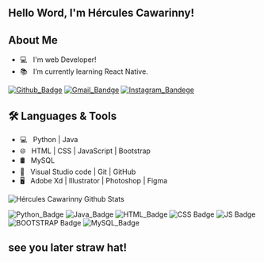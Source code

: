 ## Hello Word, I'm Hércules Cawarinny! 

## About Me

- :computer: &nbsp; I'm web Developer!
- :books: &nbsp; I’m currently learning React Native.

[![Github_Badge](https://img.shields.io/badge/GitHub-100000?style=for-the-badge&logo=github&logoColor=white)](https://github.com/Cawarinny)  [![Gmail_Bandge](https://img.shields.io/badge/Gmail-D14836?style=for-the-badge&logo=gmail&logoColor=white)](https://www.instagram.com/herculescawarinny/)  [![Instagram_Bandege](https://img.shields.io/badge/Instagram-E4405F?style=for-the-badge&logo=instagram&logoColor=white)](https://www.instagram.com/herculescawarinny/)

## 🛠 Languages & Tools

- 💻 &nbsp; Python | Java   
- 🌐 &nbsp; HTML | CSS | JavaScript | Bootstrap 
- 🛢 &nbsp; MySQL 
- 🔧 &nbsp; Visual Studio code | Git | GitHub
- 🖥 &nbsp; Adobe Xd | Illustrator | Photoshop | Figma

<img src="https://github-readme-stats.vercel.app/api?username=Cawarinny&include_all_commits=true&count_private=true&show_icons=true&line_height=20&title_color=7A7ADB&icon_color=2234AE&text_color=D3D3D3&bg_color=0,000000,130F40" alt="Hércules Cawarinny Github Stats">

![Python_Badge](https://img.shields.io/badge/Python-3776AB?style=for-the-badge&logo=python&logoColor=white) ![Java_Badge](https://img.shields.io/badge/Java-ED8B00?style=for-the-badge&logo=java&logoColor=white) ![HTML_Badge](https://img.shields.io/badge/HTML5-E34F26?style=for-the-badge&logo=html5&logoColor=white) ![CSS Badge](https://img.shields.io/badge/CSS3-1572B6?style=for-the-badge&logo=css3&logoColor=white)  ![JS Badge](https://img.shields.io/badge/JavaScript-F7DF1E?style=for-the-badge&logo=javascript&logoColor=black)  ![BOOTSTRAP Badge](https://img.shields.io/badge/Bootstrap-563D7C?style=for-the-badge&logo=bootstrap&logoColor=white) ![MySQL_Badge](https://img.shields.io/badge/MySQL-00000F?style=for-the-badge&logo=mysql&logoColor=white) 

 ## see you later straw hat!
